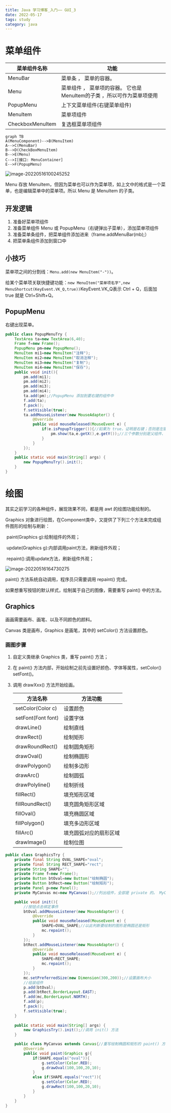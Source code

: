 ```yaml
---
title: Java 学习博客_入门—— GUI_3
date: 2022-05-17
tags: study
category: java
---
```


# 菜单组件

| 菜单组件名称     | 功能                                                         |
| ---------------- | ------------------------------------------------------------ |
| MenuBar          | 菜单条 ， 菜单的容器。                                       |
| Menu             | 菜单组件 ， 菜单项的容器。 它也是Menultem的子类 ，所以可作为菜单项使用 |
| PopupMenu        | 上下文菜单组件(右键菜单组件)                                 |
| Menultem         | 菜单项组件                                                   |
| CheckboxMenuItem | 复选框菜单项组件                                             |

```mermaid
graph TB
A(MenuComponent)-->B(MenuItem)
A-->C(MenuBar)
B-->D(CheckBoxMenuItem)
B-->E(Menu)
C-->I[接口: MenuContainer]
E-->F(PopupMenu)
```

![image-20220516100245252](https://img-blog.csdnimg.cn/29786aa6dac24e80a6647d719b29ab14.png)

Menu 存放 MenuItem，但因为菜单也可以作为菜单项，如上文中的格式是一个菜单，也是编辑菜单中的菜单项。所以 Menu 是 MenuItem 的子类。

## 开发逻辑

1. 准备好菜单项组件
2. 准备菜单组件 Menu 或 PopupMenu（右键弹出子菜单），添加菜单项组件
3. 准备菜单条组件，把菜单组件添加进来（frame.addMenuBar(mb);）
4. 把菜单条组件添加到窗口中

## 小技巧

菜单项之间的分割线：`Menu.add(new MenuItem("-"))`。

给某个菜单项关联快捷键功能：`new MenuItem("菜单项名字",new MenuShortcut(KeyEvent.VK_Q,true))`KeyEvent.VK_Q表示 Ctrl + Q，后面加 true 就是 Ctrl+Shift+Q。

## PopupMenu

右键出现菜单。

```java
public class PopupMenuTry {
    TextArea ta=new TextArea(6,40);
    Frame f=new Frame();
    PopupMenu pm=new PopupMenu();
    MenuItem mi1=new MenuItem("注释");
    MenuItem mi2=new MenuItem("取消注释");
    MenuItem mi3=new MenuItem("复制");
    MenuItem mi4=new MenuItem("保存");
    public void init(){
        pm.add(mi1);
        pm.add(mi2);
        pm.add(mi3);
        pm.add(mi4);
        ta.add(pm);//PopupMenu 添加到要右键的组件中
        f.add(ta);
        f.pack();
        f.setVisible(true);
        ta.addMouseListener(new MouseAdapter() {
            @Override
            public void mouseReleased(MouseEvent e) {
                if(e.isPopupTrigger()){//如果为 true，证明是右键；否则是左键
                    pm.show(ta,e.getX(),e.getY());//三个参数分别是父组件、菜单出现的横纵坐标，用 getXY() 获取当前位置
                }
            }
        });
    }
    public static void main(String[] args) {
        new PopupMenuTry().init();
    }
}
```

# 绘图

其实之前学习的各种组件，展现效果不同，都是用 awt 的绘图功能绘制的。

Graphics 对象进行绘图，在Component类中，又提供了下列三个方法来完成组件图形的绘制与刷新：

​	paint(Graphics g):绘制组件的外观；

​	update(Graphics g):内部调用paint方法，刷新组件外观；

​	repaint():调用update方法，刷新组件外观；

![image-20220516164730275](https://img-blog.csdnimg.cn/16622de2995c48399e9bbe5af99b35e3.png)

paint() 方法系统自动调用，程序员只需要调用 repaint() 完成。

如果想重写按钮的默认样式，绘制属于自己的图像，需要重写 paint() 中的方法。

## Graphics

画画需要画布、画笔、以及不同颜色的颜料。

Canvas 类是画布，Graphics 是画笔，其中的 setColor() 方法设置颜色。

### 画图步骤

1. 自定义类继承 Graphics 类，重写 paint() 方法；

2. 在 paint() 方法内部，开始绘制之前先设置好颜色、字体等属性，setColor() setFont()。

3. 调用 drawXxx() 方法开始绘画。

   

   | 方法名称           | 方法功能               |
   | ------------------ | ---------------------- |
   | setColor(Color c)  | 设置颜色               |
   | setFont(Font font) | 设置字体               |
   | drawLine()         | 绘制直线               |
   | drawRect()         | 绘制矩形               |
   | drawRoundRect()    | 绘制圆角矩形           |
   | drawOval()         | 绘制椭圆形             |
   | drawPolygon()      | 绘制多边形             |
   | drawArc()          | 绘制圆弧               |
   | drawPolyline()     | 绘制折线               |
   | fillRect()         | 填充矩形区域           |
   | fillRoundRect()    | 填充圆角矩形区域       |
   | fillOval()         | 填充椭圆区域           |
   | fillPolygon()      | 填充多边形区域         |
   | fillArc()          | 填充圆弧对应的扇形区域 |
   | drawImage()        | 绘制位图               |

```java
public class GraphicsTry {
    private final String OVAL_SHAPE="oval";
    private final String RECT_SHAPE="rect";
    private String SHAPE="";
    private Frame f=new Frame();
    private Button btOval=new Button("绘制椭圆");
    private Button btRect=new Button("绘制矩形");
    private Panel p=new Panel();
    private MyCanvas mc=new MyCanvas();//列出组件，全部是 private 的。 MyCanvas 是继承 Canvas 的类，可以重写 paint() 方法。

    public void init(){
        //按钮点击绑定事件
        btOval.addMouseListener(new MouseAdapter() {
            @Override
            public void mouseReleased(MouseEvent e) {
                SHAPE=OVAL_SHAPE;//以此判断要绘制的图形是椭圆还是矩形
                mc.repaint();
            }
        });
        btRect.addMouseListener(new MouseAdapter() {
            @Override
            public void mouseReleased(MouseEvent e) {
                SHAPE=RECT_SHAPE;
                mc.repaint();
            }
        });
        mc.setPreferredSize(new Dimension(300,200));//设置画布大小
        //组装组件
        p.add(btOval);
        p.add(btRect,BorderLayout.EAST);
        f.add(mc,BorderLayout.NORTH);
        f.add(p);
        f.pack();
        f.setVisible(true);
    }
    
    public static void main(String[] args) {
        new GraphicsTry().init();//调用 init() 方法
    }

    public class MyCanvas extends Canvas{//重写绘制椭圆和矩形的 paint() 方法
        @Override
        public void paint(Graphics g){
            if(SHAPE.equals("oval")){
                g.setColor(Color.RED);
                g.drawOval(100,100,20,10);
            }
            else if(SHAPE.equals("rect")){
                g.setColor(Color.RED);
                g.drawRect(100,100,20,10);
            }
        }
    }
}
```

